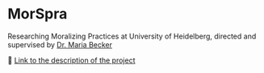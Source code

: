 # MorSpra
Researching Moralizing Practices at University of Heidelberg, directed and supervised by [Dr. Maria Becker](https://www.gs.uni-heidelberg.de/sprache02/mitarbeiter/becker.html)

🔗 [Link to the description of the project](https://www.uni-heidelberg.de/en/research/research-profile/fields-of-focus/field-of-focus-iii/research-activities/annotation-of-moralizing-practices)
